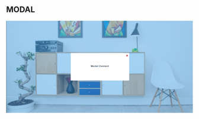 ## MODAL

![Design preview for the page coding challenge](./images/Screenshot%20from%202024-05-22%2022-52-39.png)